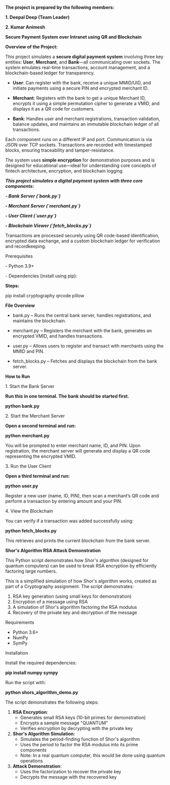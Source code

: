 **The project is prepared by the following members:**

**1\. Deepal Deep (Team Leader)**

**2\. Kumar Animesh**

**Secure Payment System over Intranet using QR and Blockchain**

**Overview of the Project:**

This project simulates a **secure digital payment system** involving three key entities: **User**, **Merchant**, and **Bank**—all communicating over sockets. The system emulates real-time transactions, account management, and a blockchain-based ledger for transparency.

* **User**: Can register with the bank, receive a unique MMID/UID, and initiate payments using a secure PIN and encrypted merchant ID.

* **Merchant**: Registers with the bank to get a unique Merchant ID, encrypts it using a simple permutation cipher to generate a VMID, and displays it as a QR code for customers.

* **Bank**: Handles user and merchant registrations, transaction validation, balance updates, and maintains an immutable blockchain ledger of all transactions.

Each component runs on a different IP and port. Communication is via JSON over TCP sockets. Transactions are recorded with timestamped blocks, ensuring traceability and tamper-resistance.

The system uses **simple encryption** for demonstration purposes and is designed for educational use—ideal for understanding core concepts of fintech architecture, encryption, and blockchain logging

***This project simulates a digital payment system with three core components:***

***\- Bank Server (\`bank.py\`)***

***\- Merchant Server (\`merchant.py\`)***

***\- User Client (\`user.py\`)***

***\- Blockchain Viewer (\`fetch\_blocks.py\`)***

Transactions are processed securely using QR code-based identification, encrypted data exchange, and a custom blockchain ledger for verification and recordkeeping.

Prerequisites

\- Python 3.9+

\- Dependencies (install using pip):

**Steps:**

pip install cryptography qrcode pillow

**File Overview**

* bank.py – Runs the central bank server, handles registrations, and maintains the blockchain.

* merchant.py – Registers the merchant with the bank, generates an encrypted VMID, and handles transactions.

* user.py – Allows users to register and transact with merchants using the MMID and PIN.

* fetch\_blocks.py – Fetches and displays the blockchain from the bank server.

**How to Run**

1\. Start the Bank Server

**Run this in one terminal. The bank should be started first.**

**python bank.py**

2\. Start the Merchant Server

**Open a second terminal and run:**

**python merchant.py**

You will be prompted to enter merchant name, ID, and PIN. Upon registration, the merchant server will generate and display a QR code representing the encrypted VMID.

3\. Run the User Client

**Open a third terminal and run:**

**python user.py**

Register a new user (name, ID, PIN), then scan a merchant’s QR code and perform a transaction by entering amount and your PIN.

4\. View the Blockchain

You can verify if a transaction was added successfully using:

**python fetch\_blocks.py**

This retrieves and prints the current blockchain from the bank server.

**Shor's Algorithm RSA Attack Demonstration**

This Python script demonstrates how Shor's algorithm (designed for quantum computers) can be used to break RSA encryption by efficiently factoring large numbers.

This is a simplified simulation of how Shor's algorithm works, created as part of a Cryptography assignment. The script demonstrates:

1. RSA key generation (using small keys for demonstration)  
2. Encryption of a message using RSA  
3. A simulation of Shor's algorithm factoring the RSA modulus  
4. Recovery of the private key and decryption of the message

Requirements

* Python 3.6+  
* NumPy  
* SymPy

Installation

Install the required dependencies:

**pip install numpy sympy**

Run the script with:

**python shors\_algorithm\_demo.py**

The script demonstrates the following steps:

1. **RSA Encryption**:  
   * Generates small RSA keys (10-bit primes for demonstration)  
   * Encrypts a sample message "QUANTUM"  
   * Verifies encryption by decrypting with the private key  
2. **Shor's Algorithm Simulation**:  
   * Simulates the period-finding function of Shor's algorithm  
   * Uses the period to factor the RSA modulus into its prime components  
   * Note: In a real quantum computer, this would be done using quantum operations  
3. **Attack Demonstration**:  
   * Uses the factorization to recover the private key  
   * Decrypts the message with the recovered key


